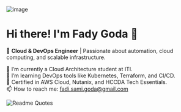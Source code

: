 ![image](https://user-images.githubusercontent.com/71595290/235447913-9a589668-74da-4146-aaf0-434779ed37e3.png)

# Hi there! I'm Fady Goda 👋  

🚀 **Cloud & DevOps Engineer** | Passionate about automation, cloud computing, and scalable infrastructure.  

🔭 I’m currently a Cloud Architecture student at ITI.  
🌱 I’m learning DevOps tools like Kubernetes, Terraform, and CI/CD.  
📜 Certified in AWS Cloud, Nutanix, and HCCDA Tech Essentials.  
📫 How to reach me: fadi.sami.goda@gmail.com  

![Readme Quotes](https://quotes-github-readme.vercel.app/api?type=vertical&theme=dark&quote=Codes%20are%20a%20puzzle.%20A%20game%2C%20just%20like%20any%20other%20game.&author=Alan%20Turing)
